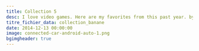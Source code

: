 ```yaml
---
title: Collection 5
desc: I love video games. Here are my favorites from this past year. by Kyle Russell – Writer at TechCrunch
titre_fichier_data: collection_banane
date: 2014-12-13 00:00:00
image: connected-car-android-auto-1.png
bgimgheader: true
---
```

